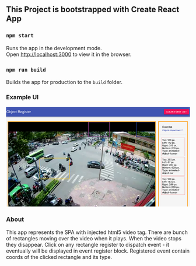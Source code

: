 ## This Project is bootstrapped with Create React App

### `npm start`

Runs the app in the development mode.<br>
Open [http://localhost:3000](http://localhost:3000) to view it in the browser.

### `npm run build`

Builds the app for production to the `build` folder.<br>

### Example UI
![example](https://github.com/naritai/object-register/blob/master/example.png)

### About

This app represents the SPA with injected html5 video tag. There are bunch of rectangles moving over the video when it plays. When the video stops they disappear. Click on any rectangle register to
dispatch event - it eventually will be displayed in event register block. Registered event contain coords of the clicked rectangle and its type.
